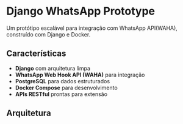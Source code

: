# Django WhatsApp Prototype

Um protótipo escalável para integração com WhatsApp API(WAHA), construído com Django e Docker.

## Características

- **Django** com arquitetura limpa
- **WhatsApp Web Hook API (WAHA)** para integração
- **PostgreSQL** para dados estruturados
- **Docker Compose** para desenvolvimento
- **APIs RESTful** prontas para extensão

## Arquitetura
